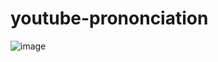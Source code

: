 # youtube-prononciation

![image](https://circleci.com/gh/wolasss/youtube-prononciation.png?circle-token=3ce799f85fd411ad59307ba5feef11c1d09e3aa3&style=shield)